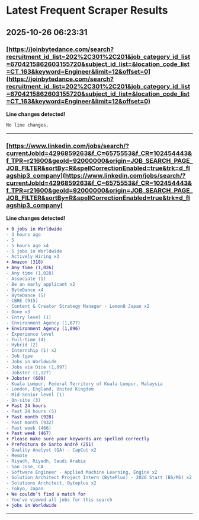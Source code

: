 # Latest Frequent Scraper Results

## 2025-10-26 06:23:31

### [https://joinbytedance.com/search?recruitment_id_list=202%2C301%2C201&job_category_id_list=6704215862603155720&subject_id_list=&location_code_list=CT_163&keyword=Engineer&limit=12&offset=0](https://joinbytedance.com/search?recruitment_id_list=202%2C301%2C201&job_category_id_list=6704215862603155720&subject_id_list=&location_code_list=CT_163&keyword=Engineer&limit=12&offset=0)

**Line changes detected!**

```diff
No line changes.
```

---
### [https://www.linkedin.com/jobs/search/?currentJobId=4296859263&f_C=6575553&f_CR=102454443&f_TPR=r21600&geoId=92000000&origin=JOB_SEARCH_PAGE_JOB_FILTER&sortBy=R&spellCorrectionEnabled=true&trk=d_flagship3_company](https://www.linkedin.com/jobs/search/?currentJobId=4296859263&f_C=6575553&f_CR=102454443&f_TPR=r21600&geoId=92000000&origin=JOB_SEARCH_PAGE_JOB_FILTER&sortBy=R&spellCorrectionEnabled=true&trk=d_flagship3_company)

**Line changes detected!**

```diff
+ 0 jobs in Worldwide
- 3 hours ago
- 5
- 5 hours ago x4
- 5 jobs in Worldwide
- Actively Hiring x3
+ Amazon (318)
+ Any time (1,026)
- Any time (1,028)
- Associate (1)
- Be an early applicant x2
- ByteDance x4
- ByteDance (5)
- CBRE (915)
- Content & Creator Strategy Manager - Lemon8 Japan x2
- Done x3
- Entry level (1)
- Environment Agency (1,077)
+ Environment Agency (1,096)
- Experience level
- Full-time (4)
- Hybrid (2)
- Internship (1) x2
- Job type
- Jobs in Worldwide
- Jobs via Dice (1,097)
- Jobster (1,127)
+ Jobster (609)
- Kuala Lumpur, Federal Territory of Kuala Lumpur, Malaysia
- London, England, United Kingdom
- Mid-Senior level (1)
- On-site (3)
+ Past 24 hours
- Past 24 hours (5)
+ Past month (928)
- Past month (932)
- Past week (466)
+ Past week (467)
+ Please make sure your keywords are spelled correctly
+ Prefeitura de Santo André (251)
- Quality Analyst (QA) - CapCut x2
- Remote
- Riyadh, Riyadh, Saudi Arabia
- San Jose, CA
- Software Engineer - Applied Machine Learning, Engine x2
- Solution Architect Project Intern (BytePlus) - 2026 Start (BS/MS) x2
- Solutions Architect, Byteplus x2
- Tokyo, Japan
+ We couldn’t find a match for
- You've viewed all jobs for this search
+ jobs in Worldwide
```

---
